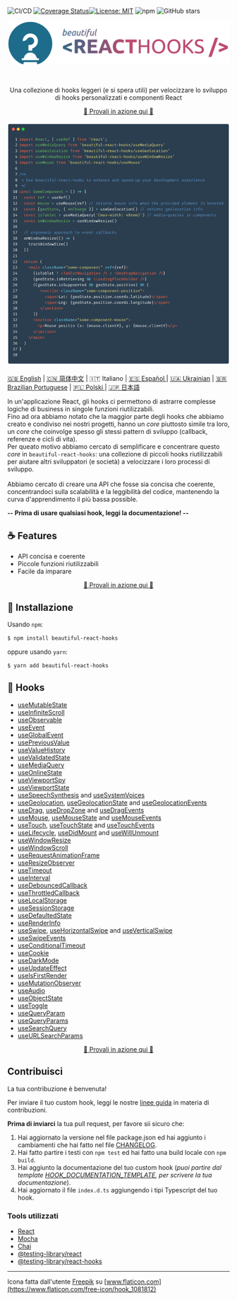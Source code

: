 ![CI/CD](https://github.com/beautifulinteractions/beautiful-react-hooks/workflows/CI/CD/badge.svg)
[![Coverage Status](https://coveralls.io/repos/github/beautifulinteractions/beautiful-react-hooks/badge.svg?branch=master)](https://coveralls.io/github/beautifulinteractions/beautiful-react-hooks?branch=master)[![License:
MIT](https://img.shields.io/badge/License-MIT-yellow.svg)](https://opensource.org/licenses/MIT)
![npm](https://img.shields.io/npm/v/beautiful-react-hooks)
![GitHub stars](https://img.shields.io/github/stars/beautifulinteractions/beautiful-react-hooks?style=social)

<div align="center">
  <p align="center">
    <img src="../logo.png" alt="Beautiful React Hooks" width="750px" />
  </p>
</div>
<br />
<div>
  <p align="center">
    Una collezione di hooks leggeri (e si spera utili) per velocizzare lo sviluppo di hooks personalizzati e
    componenti React
  </p>
</div>

<div>
  <p align="center">
    <a href="https://antonioru.github.io/beautiful-react-hooks/" target="_blank">
    🌟 Provali in azione qui 🌟
    </a>
  </p>
</div>

![Usage example](../usage_example.png)

<a href="https://github.com/beautifulinteractions/beautiful-react-hooks/">🇬🇧 English</a>
| <a href="https://github.com/beautifulinteractions/beautiful-react-hooks/blob/master/docs/README.zh-CN.md">🇨🇳 简体中文</a> | 🇮🇹 Italiano
| <a href="https://github.com/beautifulinteractions/beautiful-react-hooks/blob/master/docs/README.es-ES.md"> 🇪🇸 Español </a>
| <a href="https://github.com/beautifulinteractions/beautiful-react-hooks/blob/master/docs/README.uk-UA.md">🇺🇦 Ukrainian</a>
| <a href="https://github.com/beautifulinteractions/beautiful-react-hooks/blob/master/docs/README.pt-BR.md">🇧🇷 Brazilian Portuguese</a>
| <a href="https://github.com/beautifulinteractions/beautiful-react-hooks/blob/master/docs/README.pl-PL.md">🇵🇱 Polski </a>
| <a href="https://github.com/beautifulinteractions/beautiful-react-hooks/blob/master/docs/README.jp-JP.md">🇯🇵 日本語 </a>

In un'applicazione React, gli hooks ci permettono di astrarre complesse logiche di business in singole funzioni riutilizzabili.<br />
Fino ad ora abbiamo notato che la maggior parte degli hooks che abbiamo creato e condiviso nei nostri progetti, hanno un
_core_ piuttosto simile tra loro, un _core_ che coinvolge spesso gli stessi pattern di sviluppo (callback, referenze e cicli di vita).<br />
Per queato motivo abbiamo cercato di semplificare e concentrare questo _core_ in  `beautiful-react-hooks`: una collezione di piccoli hooks
riutilizzabili per aiutare altri sviluppatori (e società) a velocizzare i loro processi di sviluppo.<br /><br />
Abbiamo cercato di creare una API che fosse sia concisa che coerente, concentrandoci sulla scalabilità e la leggibilità del codice,
mantenendo la curva d'apprendimento il più bassa possible.

**-- Prima di usare qualsiasi hook, leggi la documentazione! --**

## ☕️ Features

* API concisa e coerente
* Piccole funzioni riutilizzabili
* Facile da imparare

<div>
  <p align="center">
    <a href="https://antonioru.github.io/beautiful-react-hooks/" target="_blank">
    🌟 Provali in azione qui 🌟
    </a>
  </p>
</div>

## 🕺 Installazione

Usando `npm`:

```bash
$ npm install beautiful-react-hooks
```

oppure usando `yarn`:

```bash
$ yarn add beautiful-react-hooks
```

## 🎨 Hooks

* [useMutableState](useMutableState.md)
* [useInfiniteScroll](useInfiniteScroll.md)
* [useObservable](useObservable.md)
* [useEvent](useEvent.md)
* [useGlobalEvent](useGlobalEvent.md)
* [usePreviousValue](usePreviousValue.md)
* [useValueHistory](useValueHistory.md)
* [useValidatedState](useValidatedState.md)
* [useMediaQuery](useMediaQuery.md)
* [useOnlineState](useOnlineState.md)
* [useViewportSpy](useViewportSpy.md)
* [useViewportState](useViewportState.md)
* [useSpeechSynthesis](useSpeechSynthesis.md) and [useSystemVoices](useSystemVoices.md)
* [useGeolocation](useGeolocation.md), [useGeolocationState](useGeolocationState.md) and [useGeolocationEvents](useGeolocationEvents.md)
* [useDrag](useDrag.md), [useDropZone](useDropZone.md) and [useDragEvents](useDragEvents.md)
* [useMouse](useMouse.md), [useMouseState](useMouseState.md) and [useMouseEvents](useMouseEvents.md)
* [useTouch](useTouch.md), [useTouchState](useTouchState.md) and [useTouchEvents](useTouchEvents.md)
* [useLifecycle](useLifecycle.md), [useDidMount](useDidMount.md) and [useWillUnmount](useWillUnmount.md)
* [useWindowResize](useWindowResize.md)
* [useWindowScroll](useWindowScroll.md)
* [useRequestAnimationFrame](useRequestAnimationFrame.md)
* [useResizeObserver](useResizeObserver.md)
* [useTimeout](useTimeout.md)
* [useInterval](useInterval.md)
* [useDebouncedCallback](useDebouncedCallback.md)
* [useThrottledCallback](useThrottledCallback.md)
* [useLocalStorage](useLocalStorage.md)
* [useSessionStorage](useSessionStorage.md)
* [useDefaultedState](useDefaultedState.md)
* [useRenderInfo](useRenderInfo.md)
* [useSwipe](useSwipe.md), [useHorizontalSwipe](useHorizontalSwipe.md) and [useVerticalSwipe](useVerticalSwipe.md)
* [useSwipeEvents](useSwipeEvents.md)
* [useConditionalTimeout](useConditionalTimeout.md)
* [useCookie](useCookie.md)
* [useDarkMode](useDarkMode.md)
* [useUpdateEffect](useUpdateEffect.md)
* [useIsFirstRender](useIsFirstRender.md)
* [useMutationObserver](useMutationObserver.md)
* [useAudio](useAudio.md)
* [useObjectState](useObjectState.md)
* [useToggle](useToggle.md)
* [useQueryParam](useQueryParam.md)
* [useQueryParams](useQueryParams.md)
* [useSearchQuery](useSearchQuery.md)
* [useURLSearchParams](useURLSearchParams.md)

<div>
  <p align="center">
    <a href="https://antonioru.github.io/beautiful-react-hooks/" target="_blank">
    🌟 Provali in azione qui 🌟
    </a>
  </p>
</div>

## Contribuisci

La tua contribuzione è benvenuta!

Per inviare il tuo custom hook, leggi le nostre [linee guida](../CONTRIBUTING.md) in materia di contribuzioni.

**Prima di inviarci** la tua pull request, per favore sii sicuro che:

1. Hai aggiornato la versione nel file package.json ed hai aggiunto i cambiamenti che hai fatto nel file [CHANGELOG](../CHANGELOG.md).
2. Hai fatto partire i testi con `npm test` ed hai fatto una build locale con `npm build`.
3. Hai aggiunto la documentazione del tuo custom hook (*puoi partire dal
   template [HOOK_DOCUMENTATION_TEMPLATE](../HOOK_DOCUMENTATION_TEMPLATE.md), per scrivere la tua documentazione*).
4. Hai aggiornato il file `index.d.ts` aggiungendo i tipi Typescript del tuo hook.

### Tools utilizzati

* [React](https://reactjs.org/)
* [Mocha](https://mochajs.org/)
* [Chai](https://www.chaijs.com/)
* [@testing-library/react](https://testing-library.com/docs/react-testing-library/intro)
* [@testing-library/react-hooks](https://react-hooks-testing-library.com/)

---

Icona fatta dall'utente [Freepik](https://www.flaticon.com/authors/freepik)
su [www.flaticon.com](https://www.flaticon.com/free-icon/hook_1081812)
